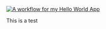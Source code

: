 [![A workflow for my Hello World App](https://github.com/jackgrant77-droid/seMethods/actions/workflows/main.yml/badge.svg)](https://github.com/jackgrant77-droid/seMethods/actions/workflows/main.yml)

This is a test



